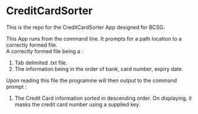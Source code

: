 # CreditCardSorter
This is the repo for the CreditCardSorter App designed for BCSG.


This App runs from the command line.  It prompts for a path location to a correctly formed file.  
A correctly formed file being a :

1. Tab delimited .txt file.
2. The information being in the order of bank, card number, expiry date.


Upon reading this file the programme will then output to the command prompt :


1. The Credit Card information sorted in descending order. On displaying, it masks the credit 
   card number using a supplied key.
